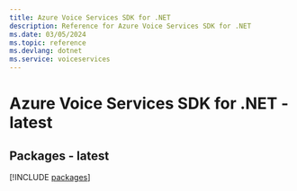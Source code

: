 ```yaml
---
title: Azure Voice Services SDK for .NET
description: Reference for Azure Voice Services SDK for .NET
ms.date: 03/05/2024
ms.topic: reference
ms.devlang: dotnet
ms.service: voiceservices
---
```

# Azure Voice Services SDK for .NET - latest
## Packages - latest
[!INCLUDE [packages](voice-services-index.md)]